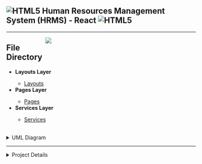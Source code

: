<h2><img align="" alt="HTML5" width="50px" src="https://1000logos.net/wp-content/uploads/2020/09/JavaScript-Logo.png" /> Human Resources Management System (HRMS) - React <img align="" alt="HTML5" width="50px" src="https://1000logos.net/wp-content/uploads/2020/09/JavaScript-Logo.png" /> </h2><hr /> 

<img src="https://i.hizliresim.com/4h0o0fb.png" width="400px" align="right"></img>

<h2>File Directory</h2>
<ul>
    <li><b>Layouts Layer </b></li>
        <ul>
            <li><a href='https://github.com/EnesBirol/hrms-project-react/tree/master/src/layouts'> Layouts </a>            </li>
        </ul>
    <li><b>Pages Layer</b></li>
        <ul>
            <li><a href='https://github.com/EnesBirol/hrms-project-react/tree/master/src/pages'> Pages </a>            </li>
        </ul>
    <li><b>Services Layer </b></li>
        <ul>
            <li><a href='https://github.com/EnesBirol/hrms-project-react/tree/master/src/services'> Services </a>            </li>
        </ul>
            </ul> <br>
    <details>
        <summary>UML Diagram</summary>
        <img src="./photos/0.png"></img>
    </details>
    <hr />
    <details>
      <summary>Project Details</summary>
        <img src="./photos/2.PNG"></img>
        <img src="./photos/3.PNG"></img>
    </details>
    
<ul>
